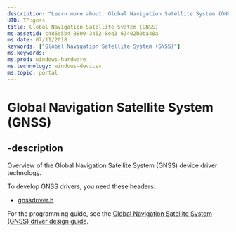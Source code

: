 ```yaml
---
description: "Learn more about: Global Navigation Satellite System (GNSS)"
UID: TP:gnss
title: Global Navigation Satellite System (GNSS)
ms.assetid: c486e5b4-8800-3452-8ea3-63402b0ba48a
ms.date: 07/11/2018
keywords: ["Global Navigation Satellite System (GNSS)"]
ms.keywords: 
ms.prod: windows-hardware
ms.technology: windows-devices
ms.topic: portal
---
```


# Global Navigation Satellite System (GNSS)

## -description

Overview of the Global Navigation Satellite System (GNSS) device driver technology.

To develop GNSS drivers, you need these headers:

- [gnssdriver.h](../gnssdriver/index.md)

For the programming guide, see the [Global Navigation Satellite System (GNSS) driver design guide](/windows-hardware/drivers/gnss).
